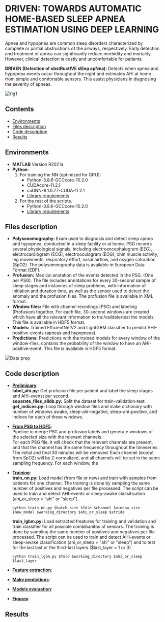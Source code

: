 # DRIVEN: TOWARDS AUTOMATIC HOME-BASED SLEEP APNEA ESTIMATION USING DEEP LEARNING


Apnea and hypopnea are common sleep disorders characterized by complete or partial obstructions of the airways, respectively. 
Early detection and treatment of apnea can significantly reduce morbidity and mortality.
However, clinical detection is costly and uncomfortable for patients. 

**DRIVEN (Detection of obstRuctIVE slEep apNea):**
Detects when apnea and hypopnea events occur throughout the night and estimates AHI at home from simple and comfortable sensors.
This assist physicians in diagnosing the severity of apneas. 


![fig1](https://github.com/LCSB-SCG/DRIVEN/assets/26947730/30606229-7144-45ba-abe3-f34ee22636b6)


## Contents
- [Environments](#environments)
- [Files description](#files-description)
- [Code description](#code-description)
- [Results](#results)

## Environments
- **MATLAB** Version R2021a
- **Python**:
  1) For training the NN (optimized for GPU):
     - Python-3.8.6-GCCcore-10.2.0
     - CUDAcore-11.2.1
     - cuDNN-8.1.0.77-CUDA-11.2.1
     - [Library requirements](https://github.com/LCSB-SCG/DRIVEN/tree/main/envitonments/requirements/DRIVEN_trainNN_requirements.txt)
  3) For the rest of the scripts.
     - Python-3.8.6-GCCcore-10.2.0
     - [Library requirements](https://github.com/LCSB-SCG/DRIVEN/tree/main/envitonments/requirements/DRIVEN_requirements.txt)


## Files description
- **Polysonomography:** Exam used to diagnosis and detect sleep apnea and hypopnea, conducted in a sleep facility or at home. PSG records several physiological signals, including electroencephalogram (EEG), electrocardiogram (ECG), electrooculogram (EOG), chin muscle activity, leg movements, respiratory effort, nasal airflow, and oxygen saturation (SpO2). The polysomnography data is available in European Data Format (EDF).
- **Profusion:** Medical anotation of the events detected in the PSG. (One per PSG). The file includes annotations for every 30-second sample of sleep stages and instances of sleep problems, with information of initiation and duration time, as well as the sensor used to detect the anomaly and the profusion files. The profusion file is available in XML format.
- **Window files:** File with channel recodings (PSG) and labeling (Profusion) together. For each file, 30-second windows are created which have all the relevant information to trai/validate/test the models. This file is available in HDF5 format. 
- **Models:** Trained EfficientNetV2 and LightGBM classifier to predict AHI-positive-events (apneas and hypopneas).
- **Predictions:** Predictions with the trained models for every window of the window-files, contains the probability of the window to have an AHI-positive-event. This file is available in HDF5 format. 

![Data prep](https://github.com/LCSB-SCG/DRIVEN/assets/26947730/b6c098c6-403a-4da3-bd86-0cb3397177d7)


## Code description

- [**Preliminary**](https://github.com/LCSB-SCG/DRIVEN/tree/main/python_code/preliminary):\
  **label_ahi.py:** Get profusion file per patient and label the sleep stages and AHI-evenst per second.\
  **separate_files_alldb.py:** Split the dataset for train-validation-test.\
  **get_indices.py:** Loop through window files and make dictionary with number of windows awake, sleep-ahi-negative, sleep-ahi-positive, and indices for each of these windows.
  
- [**From PSG to HDF5**](https://github.com/LCSB-SCG/DRIVEN/tree/main/create_hdf5_from_psg):\
  Pipeline to merge PSG and profusion labels and generate windows of the selected size with the relevant channels.\
  For each PSG file, it will check that the relevant channels are present, and that the channel has the same frequency throughout the timeseries. The initial and final 30 minutes will be removed. Each channel (except from SpO2) will be Z-normalized, and all channels will be set in the same sampling frequency. For each window, the 
  
  
- [**Training**](https://github.com/LCSB-SCG/DRIVEN/tree/main/python_code/training):\
  **train_nn.py:** Load model (from file or new) and train with samples from patients for one channel. The training is done by sampling the same number of positives and negatives per file processed. The script can be used to train and detect AHI-events or sleep-awake classification (ahi_or_sleep = "ahi" or "sleep").

      python train_nn.py $batch_size $fold $channel $window_size $new_model $working_directory $ahi_or_sleep $stride

  **train_lgbm.py:** Load extracted freatures for training and validation and train classifier for all possible combibanitos of sensors. The training is done by sampling the same number of positives and negatives per file processed. The script can be used to train and detect AHI-events or sleep-awake classification (ahi_or_sleep = "ahi" or "sleep") and to test for the last last or the third-last layers ($last_layer = 1 or 3)

      python train_lgbm.py $fold $working_directory $ahi_or_sleep $last_layer


- [**Feature extraction**](https://github.com/LCSB-SCG/DRIVEN/tree/main/python_code/feature_extraction):
 
- [**Make predictions**](https://github.com/LCSB-SCG/DRIVEN/tree/main/python_code/make_prediction):

- [**Models evaluation**](https://github.com/LCSB-SCG/DRIVEN/tree/main/python_code/models_evaluation):

- [**Figures**](https://github.com/LCSB-SCG/DRIVEN/tree/main/python_code/figures):

## Results


